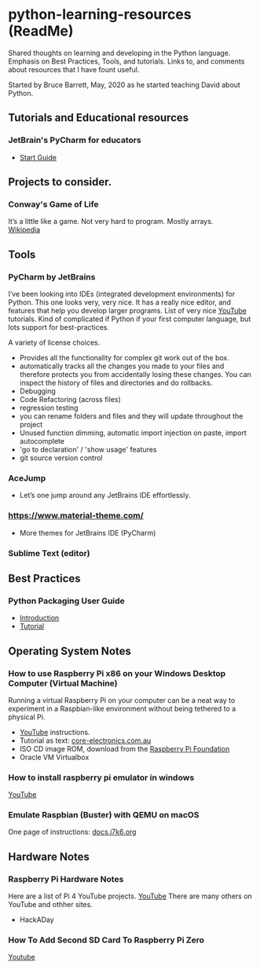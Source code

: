 # python-learning-resources (ReadMe)
Shared thoughts on learning and developing in the Python language. Emphasis on Best Practices, Tools, and tutorials.
Links to, and comments about resources that I have fount useful.

Started by Bruce Barrett, May, 2020 as he started teaching David about Python.

## Tutorials and Educational resources
### JetBrain's PyCharm for educators
* [Start Guide](https://www.jetbrains.com/help/education/educator-start-guide.html#)

## Projects to consider.
### Conway's Game of Life
It’s a little like a game. Not very hard to program. Mostly arrays.  
[Wikipedia](https://en.m.wikipedia.org/wiki/Conway's_Game_of_Life)

## Tools
### PyCharm by JetBrains
I’ve been looking into IDEs (integrated development environments) for Python.
This one looks very, very nice. It has a really nice editor, and features that help you develop larger programs.
List of very nice [YouTube](https://www.youtube.com/playlist?list=PLQ176FUIyIUZ1mwB-uImQE-gmkwzjNLjP) tutorials. 
Kind of complicated if Python if your first computer language, but lots support for best-practices.

A variety of license choices.
* Provides all the functionality for complex git work out of the box.
* automatically tracks all the changes you made to your files and therefore protects you from accidentally losing these changes. You can inspect the history of files and directories and do rollbacks.
* Debugging
* Code Refactoring (across files)
* regression testing
* you can rename folders and files and they will update throughout the project
* Unused function dimming, automatic import injection on paste, import autocomplete
* 'go to declaration' / 'show usage' features
* git source version control


### AceJump 
* Let’s one jump around any JetBrains IDE effortlessly.

### https://www.material-theme.com/  
* More themes for JetBrains IDE (PyCharm)

### Sublime Text (editor)


## Best Practices
### Python Packaging User Guide
* [Introduction](https://packaging.python.org/)
* [Tutorial](https://packaging.python.org/tutorials/packaging-projects/)

## Operating System Notes
###  How to use Raspberry Pi x86 on your Windows Desktop Computer (Virtual Machine)
Running a virtual Raspberry Pi on your computer can be a neat way to experiment in a Raspbian-like environment without being tethered to a physical Pi.
* [YouTube](https://www.youtube.com/watch?v=EE--H1wYKGU) instructions.
* Tutorial as text: [core-electronics.com.au](https://core-electronics.com.au/tutorials/run-raspberry-pi-x86-on-your-windows-desktop-computer-virtual-machine.html)
* ISO CD image ROM, download from the [Raspberry Pi Foundation](https://www.raspberrypi.org/downloads/raspberry-pi-desktop/)
* Oracle VM Virtualbox 

### How to install raspberry pi emulator in windows
[YouTube](https://www.youtube.com/watch?v=hPJDvbbyP9w)

### Emulate Raspbian (Buster) with QEMU on macOS
One page of instructions: [docs.j7k6.org](https://docs.j7k6.org/emulate-raspbian-buster-qemu-macos/)


## Hardware Notes
### Raspberry Pi Hardware Notes

Here are a list of Pi 4 YouTube projects.
[YouTube](https://m.youtube.com/results?search_query=raspberry+pi+4+beginner+projects#filters)
There are many others on YouTube and othher sites. 
* HackADay

### How To Add Second SD Card To Raspberry Pi Zero
[Youtube](https://www.youtube.com/watch?v=uMLaNqOBdvk&t=63s)



